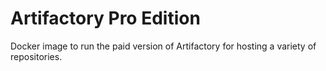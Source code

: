 Artifactory Pro Edition
===================================

Docker image to run the paid version of Artifactory for hosting a variety of
repositories.
